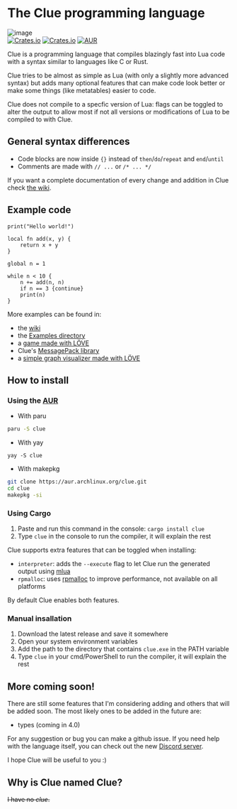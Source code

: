 # The Clue programming language

![image](https://user-images.githubusercontent.com/87673997/156028540-7a94db51-dd90-4bc6-9718-96e056d24cab.png)  
[![Crates.io](https://img.shields.io/crates/v/clue?style=flat-square)](https://crates.io/crates/clue)
[![Crates.io](https://img.shields.io/crates/d/clue?style=flat-square)](https://crates.io/crates/clue)
[![AUR](https://img.shields.io/aur/version/clue?color=1793d1&label=clue&logo=arch-linux&style=for-the-badge)](https://aur.archlinux.org/packages/clue/)

Clue is a programming language that compiles blazingly fast into Lua code with a syntax similar to languages like C or Rust.

Clue tries to be almost as simple as Lua (with only a slightly more advanced syntax) but adds many optional features that can make code look better or make some things (like metatables) easier to code.

Clue does not compile to a specfic version of Lua: flags can be toggled to alter the output to allow most if not all versions or modifications of Lua to be compiled to with Clue.

## General syntax differences
- Code blocks are now inside `{}` instead of `then`/`do`/`repeat` and `end`/`until`
- Comments are made with `// ...` or `/* ... */`

If you want a complete documentation of every change and addition in Clue check [the wiki](https://github.com/ClueLang/Clue/wiki).

## Example code
```
print("Hello world!")

local fn add(x, y) {
    return x + y
}

global n = 1

while n < 10 {
    n += add(n, n)
    if n == 3 {continue}
    print(n)
}
```
More examples can be found in:
- the [wiki](https://github.com/ClueLang/Clue/wiki)
- the [Examples directory](https://github.com/ClueLang/Clue/tree/main/examples)
- a [game made with LÖVE](https://github.com/Maiori44/ip-please)
- Clue's [MessagePack library](https://github.com/Maiori44/msgpack-clue)
- a [simple graph visualizer made with LÖVE](https://github.com/ClueLang/Clue-example)

## How to install

### Using the [AUR](https://aur.archlinux.org/clue)
* With paru
```sh
paru -S clue
```
* With yay
```
yay -S clue
```
* With makepkg
```sh
git clone https://aur.archlinux.org/clue.git
cd clue
makepkg -si
```

### Using Cargo
1. Paste and run this command in the console: `cargo install clue`
2. Type `clue` in the console to run the compiler, it will explain the rest

Clue supports extra features that can be toggled when installing:
* `interpreter`: adds the `--execute` flag to let Clue run the generated output using [mlua](https://github.com/khvzak/mlua)
* `rpmalloc`: uses [rpmalloc](https://github.com/EmbarkStudios/rpmalloc-rs) to improve performance, not available on all platforms

By default Clue enables both features.

### Manual insallation
1. Download the latest release and save it somewhere
2. Open your system environment variables
3. Add the path to the directory that contains `clue.exe` in the PATH variable
4. Type `clue` in your cmd/PowerShell to run the compiler, it will explain the rest

## More coming soon!
There are still some features that I'm considering adding and others that will be added soon.
The most likely ones to be added in the future are:
- types (coming in 4.0)

For any suggestion or bug you can make a github issue.
If you need help with the language itself, you can check out the new [Discord server](https://discord.gg/EQsnWpqN3C).

I hope Clue will be useful to you :)

## Why is Clue named Clue?
~~I have no *clue*.~~

